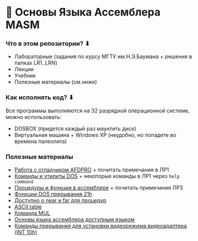 # 💾 Основы Языка Ассемблера MASM

### Что в этом репозитории? ⬇
- Лабораторные (задания по курсу МГТУ им.Н.Э.Баумана + решения в папках LR1..LRN)
- Лекции
- Учебник
- Полезные материалы (см.ниже)

### Как исполнять код? ⬇
Все программы выполняются на 32 разрядной операционной системе, можно использовать:
- DOSBOX (придется каждый раз маунтить диск)
- Виртуальная машина + Windows XP (неудобно, но попадете во времена палеолита)

### Полезные материалы
- [Работа с отладчиком AFDPRO](https://pandia.ru/text/77/218/1514.php) + почитать примечания в ЛР1  
- [Команды и утилиты DOS](http://rzd2001.narod.ru/dos/dos2.html#1%20chapter) + некоторые команды в ЛР1 через ```help command```  
- [Процедуры и функции в ассемблере](https://prog-cpp.ru/asm-proc/) + почитать примечания ЛР3
- [Функции DOS прерывания 21h](http://www.codenet.ru/progr/dos/int_0026.php)
- [Доступно о near и far для процедур](http://mf.grsu.by/UchProc/livak/arxiv_22102010/kursi/programming/lections/assm/proc.htm)
- [ASCII table](http://www.asciitable.com/)
- [Команда MUL](http://av-assembler.ru/instructions/mul.php)
- [Основы языка ассемблера доступным языком](http://natalia.appmat.ru/c&c++/assembler.html)
- [Команды прерывания для установки видеорежима видеоадаптера (INT 10h)](https://ru.wikipedia.org/wiki/INT_10H)

